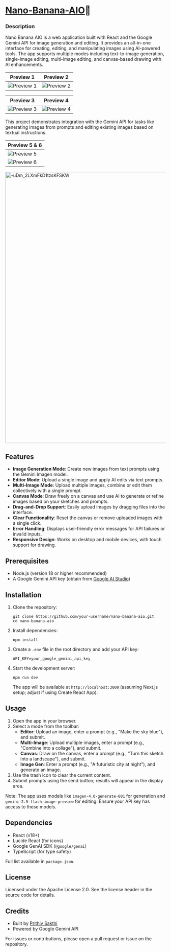 # **[Nano-Banana-AIO](https://huggingface.co/spaces/prithivMLmods/Nano-Banana-AIO)🍌**
### Description

Nano Banana AIO is a web application built with React and the Google Gemini API for image generation and editing. It provides an all-in-one interface for creating, editing, and manipulating images using AI-powered tools. The app supports multiple modes including text-to-image generation, single-image editing, multi-image editing, and canvas-based drawing with AI enhancements.

| Preview 1 | Preview 2 |
|-----------|-----------|
| ![Preview 1](https://cdn-uploads.huggingface.co/production/uploads/65bb837dbfb878f46c77de4c/HPWorlMZ54aAbYX5ZO42L.png) | ![Preview 2](https://cdn-uploads.huggingface.co/production/uploads/65bb837dbfb878f46c77de4c/9iJW5s27TsaFfUiantqNB.png) |

| Preview 3 | Preview 4 |
|-----------|-----------|
| ![Preview 3](https://cdn-uploads.huggingface.co/production/uploads/65bb837dbfb878f46c77de4c/3zvCL16T-U5_wHdxj7-iZ.png) | ![Preview 4](https://cdn-uploads.huggingface.co/production/uploads/65bb837dbfb878f46c77de4c/6ochDpdS_Uu28oAzOdYwB.png) |

This project demonstrates integration with the Gemini API for tasks like generating images from prompts and editing existing images based on textual instructions.

| Preview 5 & 6 |
|---------|
| ![Preview 5](https://cdn-uploads.huggingface.co/production/uploads/65bb837dbfb878f46c77de4c/82vg_RO_epUdBNh66MlYi.png) |
| ![Preview 6](https://cdn-uploads.huggingface.co/production/uploads/65bb837dbfb878f46c77de4c/NNpNOVZzh2juU8Hqql8NJ.png) |
<img width="1221" height="849" alt="-uDm_2LXmFkD1tzsKFSKW" src="https://github.com/user-attachments/assets/53282c48-9906-4b7b-9df8-5a2c743006b7" />


## Features

- **Image Generation Mode**: Create new images from text prompts using the Gemini Imagen model.
- **Editor Mode**: Upload a single image and apply AI edits via text prompts.
- **Multi-Image Mode**: Upload multiple images, combine or edit them collectively with a single prompt.
- **Canvas Mode**: Draw freely on a canvas and use AI to generate or refine images based on your sketches and prompts.
- **Drag-and-Drop Support**: Easily upload images by dragging files into the interface.
- **Clear Functionality**: Reset the canvas or remove uploaded images with a single click.
- **Error Handling**: Displays user-friendly error messages for API failures or invalid inputs.
- **Responsive Design**: Works on desktop and mobile devices, with touch support for drawing.

## Prerequisites

- Node.js (version 18 or higher recommended)
- A Google Gemini API key (obtain from [Google AI Studio](https://aistudio.google.com/app/apikey))

## Installation

1. Clone the repository:
   ```
   git clone https://github.com/your-username/nano-banana-aio.git
   cd nano-banana-aio
   ```

2. Install dependencies:
   ```
   npm install
   ```

3. Create a `.env` file in the root directory and add your API key:
   ```
   API_KEY=your_google_gemini_api_key
   ```

4. Start the development server:
   ```
   npm run dev
   ```

   The app will be available at `http://localhost:3000` (assuming Next.js setup; adjust if using Create React App).

## Usage

1. Open the app in your browser.
2. Select a mode from the toolbar:
   - **Editor**: Upload an image, enter a prompt (e.g., "Make the sky blue"), and submit.
   - **Multi-Image**: Upload multiple images, enter a prompt (e.g., "Combine into a collage"), and submit.
   - **Canvas**: Draw on the canvas, enter a prompt (e.g., "Turn this sketch into a landscape"), and submit.
   - **Image Gen**: Enter a prompt (e.g., "A futuristic city at night"), and generate an image.
3. Use the trash icon to clear the current content.
4. Submit prompts using the send button; results will appear in the display area.

Note: The app uses models like `imagen-4.0-generate-001` for generation and `gemini-2.5-flash-image-preview` for editing. Ensure your API key has access to these models.

## Dependencies

- React (v18+)
- Lucide React (for icons)
- Google GenAI SDK (`@google/genai`)
- TypeScript (for type safety)

Full list available in `package.json`.

## License

Licensed under the Apache License 2.0. See the license header in the source code for details.

## Credits

- Built by [Prithiv Sakthi](https://www.linkedin.com/in/prithiv-sakthi/)
- Powered by Google Gemini API

For issues or contributions, please open a pull request or issue on the repository.
